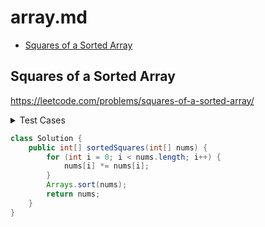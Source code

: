 # array.md

+ [Squares of a Sorted Array](#squares-of-a-sorted-array)

## Squares of a Sorted Array

https://leetcode.com/problems/squares-of-a-sorted-array/

<details><summary>Test Cases</summary>

```java
import org.junit.jupiter.api.Test;
import java.util.Arrays;

class SolutionTest {

    @Test
    void testSortedSquares() {
        int[] arr = new int[]{-3, -2, -1, 0, 1, 2, 3};
        int[] expected = new int[]{0, 1, 1, 4, 4, 9, 9};
        Arrays.equals(expected, arr);
    }

    @Test
    void testNotEquals() {
        int arr = new int[]{-1, -1, 0, 2, 2};
        int expected = new int[]{1, 1, 0, 4, 4};
        Arrays.equals(expected, arr);
    }
}
```
</details>

```java
class Solution {
    public int[] sortedSquares(int[] nums) {
        for (int i = 0; i < nums.length; i++) {
            nums[i] *= nums[i];
        }
        Arrays.sort(nums);
        return nums;
    }
}
```